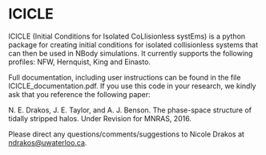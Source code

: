 # ICICLE

ICICLE (Initial Conditions for Isolated CoLlisionless systEms) is a python package for creating initial conditions for isolated collisionless systems that can then be used in NBody simulations. It currently supports the following profiles: NFW, Hernquist, King and Einasto.

Full documentation, including user instructions can be found in the file ICICLE_documentation.pdf. If you use this code in your research, we kindly ask that you reference the following paper: 

N. E. Drakos, J. E. Taylor, and A. J. Benson. The phase-space structure of tidally stripped halos. Under Revision for MNRAS, 2016.

Please direct any questions/comments/suggestions to Nicole Drakos at ndrakos@uwaterloo.ca.
